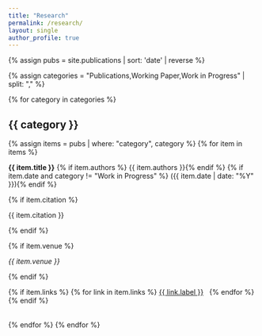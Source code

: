 ```yaml
---
title: "Research"
permalink: /research/
layout: single
author_profile: true
---
```


{% assign pubs = site.publications | sort: 'date' | reverse %}

{% assign categories = "Publications,Working Paper,Work in Progress" | split: "," %}

{% for category in categories %}
## {{ category }}

{% assign items = pubs | where: "category", category %}
{% for item in items %}
<div style="margin-bottom: 2rem;">
<p>
  <strong>{{ item.title }}</strong>
  {% if item.authors %} {{ item.authors }}{% endif %}
  {% if item.date and category != "Work in Progress" %} ({{ item.date | date: "%Y" }}){% endif %}
</p>

{% if item.citation %}
  <p>{{ item.citation }}</p>
{% endif %}

  {% if item.venue %}
    <p><em>{{ item.venue }}</em></p>
  {% endif %}

  {% if item.links %}
    {% for link in item.links %}
      <a href="{{ link.url }}" class="btn" target="_blank" rel="noopener" style="margin-right: 0.5rem;">{{ link.label }}</a>
    {% endfor %}
  {% endif %}
</div>
{% endfor %}
{% endfor %}
